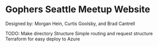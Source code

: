 # Gophers Seattle Meetup Website

Designed by: Morgan Hein, Curtis Goolsby, and Brad Cantrell 


TODO:
Make directory Structure
Simple routing and request structure
Terraform for easy deploy to Azure
